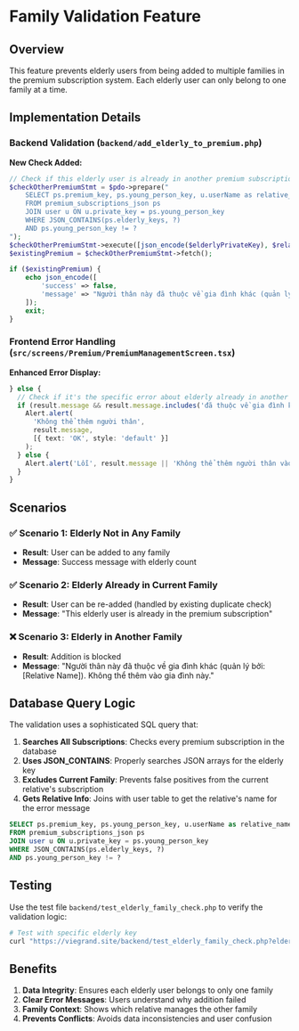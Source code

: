 # Family Validation Feature

## Overview
This feature prevents elderly users from being added to multiple families in the premium subscription system. Each elderly user can only belong to one family at a time.

## Implementation Details

### Backend Validation (`backend/add_elderly_to_premium.php`)

**New Check Added:**
```php
// Check if this elderly user is already in another premium subscription
$checkOtherPremiumStmt = $pdo->prepare("
    SELECT ps.premium_key, ps.young_person_key, u.userName as relative_name 
    FROM premium_subscriptions_json ps 
    JOIN user u ON u.private_key = ps.young_person_key 
    WHERE JSON_CONTAINS(ps.elderly_keys, ?) 
    AND ps.young_person_key != ?
");
$checkOtherPremiumStmt->execute([json_encode($elderlyPrivateKey), $relative['private_key']]);
$existingPremium = $checkOtherPremiumStmt->fetch();

if ($existingPremium) {
    echo json_encode([
        'success' => false, 
        'message' => "Người thân này đã thuộc về gia đình khác (quản lý bởi: {$existingPremium['relative_name']}). Không thể thêm vào gia đình này."
    ]);
    exit;
}
```

### Frontend Error Handling (`src/screens/Premium/PremiumManagementScreen.tsx`)

**Enhanced Error Display:**
```typescript
} else {
  // Check if it's the specific error about elderly already in another family
  if (result.message && result.message.includes('đã thuộc về gia đình khác')) {
    Alert.alert(
      'Không thể thêm người thân', 
      result.message,
      [{ text: 'OK', style: 'default' }]
    );
  } else {
    Alert.alert('Lỗi', result.message || 'Không thể thêm người thân vào gói Premium');
  }
}
```

## Scenarios

### ✅ Scenario 1: Elderly Not in Any Family
- **Result**: User can be added to any family
- **Message**: Success message with elderly count

### ✅ Scenario 2: Elderly Already in Current Family
- **Result**: User can be re-added (handled by existing duplicate check)
- **Message**: "This elderly user is already in the premium subscription"

### ❌ Scenario 3: Elderly in Another Family
- **Result**: Addition is blocked
- **Message**: "Người thân này đã thuộc về gia đình khác (quản lý bởi: [Relative Name]). Không thể thêm vào gia đình này."

## Database Query Logic

The validation uses a sophisticated SQL query that:
1. **Searches All Subscriptions**: Checks every premium subscription in the database
2. **Uses JSON_CONTAINS**: Properly searches JSON arrays for the elderly key
3. **Excludes Current Family**: Prevents false positives from the current relative's subscription
4. **Gets Relative Info**: Joins with user table to get the relative's name for the error message

```sql
SELECT ps.premium_key, ps.young_person_key, u.userName as relative_name 
FROM premium_subscriptions_json ps 
JOIN user u ON u.private_key = ps.young_person_key 
WHERE JSON_CONTAINS(ps.elderly_keys, ?) 
AND ps.young_person_key != ?
```

## Testing

Use the test file `backend/test_elderly_family_check.php` to verify the validation logic:

```bash
# Test with specific elderly key
curl "https://viegrand.site/backend/test_elderly_family_check.php?elderly_private_key=test_key&exclude_relative_key=relative_key_1"
```

## Benefits

1. **Data Integrity**: Ensures each elderly user belongs to only one family
2. **Clear Error Messages**: Users understand why addition failed
3. **Family Context**: Shows which relative manages the other family
4. **Prevents Conflicts**: Avoids data inconsistencies and user confusion 